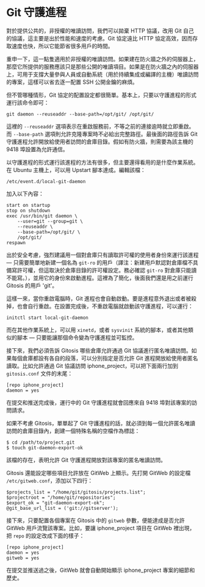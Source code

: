 # Git 守護進程

對於提供公共的，非授權的唯讀訪問，我們可以拋棄 HTTP 協議，改用 Git 自己的協議，這主要是出於性能和速度的考慮。Git 協定遠比 HTTP 協定高效，因而存取速度也快，所以它能節省很多用戶的時間。

重申一下，這一點隻適用於非授權的唯讀訪問。如果建在防火牆之外的伺服器上，那麼它所提供的服務應該只是那些公開的唯讀項目。如果是在防火牆之內的伺服器上，可用于支撐大量參與人員或自動系統（用於持續集成或編譯的主機）唯讀訪問的專案，這樣可以省去逐一配置 SSH 公開金鑰的麻煩。

但不管哪種情形，Git 協定的配置設定都很簡單。基本上，只要以守護進程的形式運行該命令即可：

	git daemon --reuseaddr --base-path=/opt/git/ /opt/git/

這裡的 `--reuseaddr` 選項表示在重啟服務前，不等之前的連接逾時就立即重啟。而 `--base-path` 選項則允許克隆專案時不必給出完整路徑。最後面的路徑告訴 Git 守護進程允許開放給使用者訪問的倉庫目錄。假如有防火牆，則需要為該主機的 9418 埠設置為允許通信。

以守護進程的形式運行該進程的方法有很多，但主要還得看用的是什麼作業系統。在 Ubuntu 主機上，可以用 Upstart 腳本達成。編輯該檔：

	/etc/event.d/local-git-daemon

加入以下內容：

	start on startup
	stop on shutdown
	exec /usr/bin/git daemon \
	    --user=git --group=git \
	    --reuseaddr \
	    --base-path=/opt/git/ \
	    /opt/git/
	respawn

出於安全考慮，強烈建議用一個對倉庫只有讀取許可權的使用者身份來運行該進程 — 只需要簡單地新建一個名為 `git-ro` 的用戶（譯注：新建用戶默認對倉庫檔不具備寫許可權，但這取決於倉庫目錄的許可權設定。務必確認 `git-ro` 對倉庫只能讀不能寫。），並用它的身份來啟動進程。這裡為了簡化，後面我們還是用之前運行 Gitosis 的用戶 'git'。

這樣一來，當你重啟電腦時，Git 進程也會自動啟動。要是進程意外退出或者被殺掉，也會自行重啟。在設置完成後，不重啟電腦就啟動該守護進程，可以運行：

	initctl start local-git-daemon

而在其他作業系統上，可以用 `xinetd`，或者 `sysvinit` 系統的腳本，或者其他類似的腳本 — 只要能讓那個命令變為守護進程並可監控。

接下來，我們必須告訴 Gitosis 哪些倉庫允許通過 Git 協議進行匿名唯讀訪問。如果每個倉庫都設有各自的段落，可以分別指定是否允許 Git 進程開放給使用者匿名讀取。比如允許通過 Git 協議訪問 iphone_project，可以把下面兩行加到 `gitosis.conf` 文件的末尾：

	[repo iphone_project]
	daemon = yes

在提交和推送完成後，運行中的 Git 守護進程就會回應來自 9418 埠對該專案的訪問請求。

如果不考慮 Gitosis，單單起了 Git 守護進程的話，就必須到每一個允許匿名唯讀訪問的倉庫目錄內，創建一個特殊名稱的空檔作為標誌：

	$ cd /path/to/project.git
	$ touch git-daemon-export-ok

該檔的存在，表明允許 Git 守護進程開放對該專案的匿名唯讀訪問。

Gitosis 還能設定哪些項目允許放在 GitWeb 上顯示。先打開 GitWeb 的設定檔 `/etc/gitweb.conf`，添加以下四行：

	$projects_list = "/home/git/gitosis/projects.list";
	$projectroot = "/home/git/repositories";
	$export_ok = "git-daemon-export-ok";
	@git_base_url_list = ('git://gitserver');

接下來，只要配置各個專案在 Gitosis 中的 `gitweb` 參數，便能達成是否允許 GitWeb 用戶流覽該專案。比如，要讓 iphone_project 項目在 GitWeb 裡出現，把 `repo` 的設定改成下面的樣子：

	[repo iphone_project]
	daemon = yes
	gitweb = yes

在提交並推送過之後，GitWeb 就會自動開始顯示 iphone_project 專案的細節和歷史。

